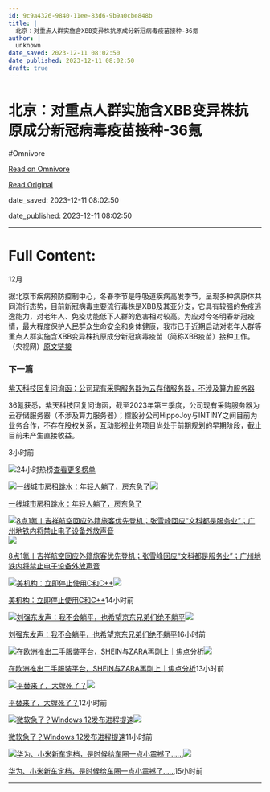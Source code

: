 ```yaml
---
id: 9c9a4326-9840-11ee-83d6-9b9a0cbe848b
title: |
  北京：对重点人群实施含XBB变异株抗原成分新冠病毒疫苗接种-36氪
author: |
  unknown
date_saved: 2023-12-11 08:02:50
date_published: 2023-12-11 08:02:50
draft: true
---
```


# 北京：对重点人群实施含XBB变异株抗原成分新冠病毒疫苗接种-36氪
#Omnivore

[Read on Omnivore](https://omnivore.app/me/xbb-36-18c59aa375b)

[Read Original](https://36kr.com/newsflashes/2556358998481283?f=rss)

date_saved: 2023-12-11 08:02:50

date_published: 2023-12-11 08:02:50

--- 

# Full Content: 

12月

据北京市疾病预防控制中心，冬春季节是呼吸道疾病高发季节，呈现多种病原体共同流行态势，目前新冠病毒主要流行毒株是XBB及其亚分支，它具有较强的免疫逃逸能力，对老年人、免疫功能低下人群的危害相对较高。为应对今冬明春新冠疫情，最大程度保护人民群众生命安全和身体健康，我市已于近期启动对老年人群等重点人群实施含XBB变异株抗原成分新冠病毒疫苗（简称XBB疫苗）接种工作。（央视网）[原文链接](https://news.cctv.com/2023/12/11/ARTI5D9NytoOuTwtO3kg2O3W231211.shtml)

### 下一篇

[紫天科技回复问询函：公司现有采购服务器为云存储服务器，不涉及算力服务器](https://36kr.com/newsflashes/2556353989433735)

36氪获悉，紫天科技回复问询函，截至2023年第三季度，公司现有采购服务器为云存储服务器（不涉及算力服务器）；控股孙公司HippoJoy与INTINY之间目前为业务合作，不存在股权关系，互动影视业务项目尚处于前期规划的早期阶段，截止目前未产生直接收益。

3小时前

![](https://proxy-prod.omnivore-image-cache.app/0x0,s0eCG3NmJZlzaDxXAvkNascOFp7j6lqhkmfTMNMyI3bI/https://static.36krcdn.com/36kr-web/static/home.d1523964.png)24小时热榜[查看更多榜单](https://36kr.com/hot-list/catalog)

[![一线城市房租跳水：年轻人躺了，房东急了](https://proxy-prod.omnivore-image-cache.app/0x0,sx8zzKVOCi8ewq9VKj2yJjDSD2kofD_59wQ5ZFzjoJ6A/https://img.36krcdn.com/hsossms/20231211/v2_f6a061dc2c53455ebc1f9cc67a87df79@5091053_oswg597335oswg1053oswg495_img_png?x-oss-process=image/resize,m_mfit,w_600,h_400,limit_0/crop,w_600,h_400,g_center)](https://36kr.com/p/2555603781163395)![](https://proxy-prod.omnivore-image-cache.app/0x0,s0eCG3NmJZlzaDxXAvkNascOFp7j6lqhkmfTMNMyI3bI/https://static.36krcdn.com/36kr-web/static/home.d1523964.png)

[一线城市房租跳水：年轻人躺了，房东急了](https://36kr.com/p/2555603781163395)

[![8点1氪丨吉祥航空回应外籍旅客优先登机；张雪峰回应“文科都是服务业”；广州地铁内将禁止电子设备外放声音](https://proxy-prod.omnivore-image-cache.app/0x0,sfoqTdf_F0x3CJwME6nOpIKo7XyzIaOIqtvknq_I3FJ4/https://img.36krcdn.com/hsossms/20231211/v2_8a77a877526c4b239a031493961296a4@5667365_oswg126391oswg1053oswg495_img_jpeg?x-oss-process=image/resize,m_mfit,w_600,h_400,limit_0/crop,w_600,h_400,g_center)](https://36kr.com/p/2555605173901705)![](https://proxy-prod.omnivore-image-cache.app/0x0,s0eCG3NmJZlzaDxXAvkNascOFp7j6lqhkmfTMNMyI3bI/https://static.36krcdn.com/36kr-web/static/home.d1523964.png)

[8点1氪丨吉祥航空回应外籍旅客优先登机；张雪峰回应“文科都是服务业”；广州地铁内将禁止电子设备外放声音](https://36kr.com/p/2555605173901705)

[![美机构：立即停止使用C和C++](https://proxy-prod.omnivore-image-cache.app/0x0,s0HBtF_R1bahNfrK-Cc5BcdqCtH4E83QPqH34Ctcfhhw/https://img.36krcdn.com/hsossms/20231211/v2_893932a8d3884f9b999b620d0c2180db@000000_oswg45018oswg1000oswg426_img_000?x-oss-process=image/resize,m_mfit,w_600,h_400,limit_0/crop,w_600,h_400,g_center)](https://36kr.com/p/2555664187824516)![](https://proxy-prod.omnivore-image-cache.app/0x0,s0eCG3NmJZlzaDxXAvkNascOFp7j6lqhkmfTMNMyI3bI/https://static.36krcdn.com/36kr-web/static/home.d1523964.png)

[美机构：立即停止使用C和C++](https://36kr.com/p/2555664187824516)14小时前

[![刘强东发声：我不会躺平，也希望京东兄弟们绝不躺平](https://proxy-prod.omnivore-image-cache.app/0x0,sJN-GU-q68Cee3xCv6lCa3V7rm5bWByuP1MHPogO5UTc/https://img.36krcdn.com/hsossms/20231211/v2_ccbcacc6502045debc9291697c0b8c63@5091053_oswg383490oswg1053oswg495_img_png?x-oss-process=image/resize,m_mfit,w_600,h_400,limit_0/crop,w_600,h_400,g_center)](https://36kr.com/p/2555023830243714)![](https://proxy-prod.omnivore-image-cache.app/0x0,s0eCG3NmJZlzaDxXAvkNascOFp7j6lqhkmfTMNMyI3bI/https://static.36krcdn.com/36kr-web/static/home.d1523964.png)

[刘强东发声：我不会躺平，也希望京东兄弟们绝不躺平](https://36kr.com/p/2555023830243714)16小时前

[![在欧洲推出二手服装平台，SHEIN与ZARA再刚上｜焦点分析](https://proxy-prod.omnivore-image-cache.app/0x0,sA4uRVXxRCCwsTYBKiUyyf7zwpzL2fYyzjTHk436G2u0/https://img.36krcdn.com/hsossms/20231127/v2_b0729f5df45149d7a7cd574900af1857@5932017_oswg209632oswg1053oswg495_img_jpg?x-oss-process=image/resize,m_mfit,w_600,h_400,limit_0/crop,w_600,h_400,g_center)](https://36kr.com/p/2536115487303172)![](https://proxy-prod.omnivore-image-cache.app/0x0,s0eCG3NmJZlzaDxXAvkNascOFp7j6lqhkmfTMNMyI3bI/https://static.36krcdn.com/36kr-web/static/home.d1523964.png)

[在欧洲推出二手服装平台，SHEIN与ZARA再刚上｜焦点分析](https://36kr.com/p/2536115487303172)13小时前

[![平替来了，大牌死了？](https://proxy-prod.omnivore-image-cache.app/0x0,sztiRVCjwN2n8yQZcaBOP7mAtjDZ0deL8Cnn8LYYL930/https://img.36krcdn.com/hsossms/20231211/v2_c0dac96f6d4645118dde6f22a079a1fd@5091053_oswg820772oswg1053oswg495_img_png?x-oss-process=image/resize,m_mfit,w_600,h_400,limit_0/crop,w_600,h_400,g_center)](https://36kr.com/p/2555772772227459)![](https://proxy-prod.omnivore-image-cache.app/0x0,s0eCG3NmJZlzaDxXAvkNascOFp7j6lqhkmfTMNMyI3bI/https://static.36krcdn.com/36kr-web/static/home.d1523964.png)

[平替来了，大牌死了？](https://36kr.com/p/2555772772227459)12小时前

[![微软急了？Windows 12发布进程提速](https://proxy-prod.omnivore-image-cache.app/0x0,sRfmfEjI1RMmoMnf8FR4WEW8QnvlDMElx0peVQocqc2c/https://img.36krcdn.com/hsossms/20231211/v2_9a52c4f1151840d5bfafa0714b5fc530@5091053_oswg521540oswg1053oswg495_img_png?x-oss-process=image/resize,m_mfit,w_600,h_400,limit_0/crop,w_600,h_400,g_center)](https://36kr.com/p/2555801615278215)![](https://proxy-prod.omnivore-image-cache.app/0x0,s0eCG3NmJZlzaDxXAvkNascOFp7j6lqhkmfTMNMyI3bI/https://static.36krcdn.com/36kr-web/static/home.d1523964.png)

[微软急了？Windows 12发布进程提速](https://36kr.com/p/2555801615278215)11小时前

[![华为、小米新车定档，是时候给车圈一点小震撼了......](https://proxy-prod.omnivore-image-cache.app/0x0,sWkiS8bQEcakcniJnWoF8GIEs8Qha6Q4Y6TumYUVBy90/https://img.36krcdn.com/hsossms/20231211/v2_ae2e10643847410c8f198f3ed41872e2@5091053_oswg118704oswg1053oswg495_img_jpeg?x-oss-process=image/resize,m_mfit,w_600,h_400,limit_0/crop,w_600,h_400,g_center)](https://36kr.com/p/2555064159328392)![](https://proxy-prod.omnivore-image-cache.app/0x0,s0eCG3NmJZlzaDxXAvkNascOFp7j6lqhkmfTMNMyI3bI/https://static.36krcdn.com/36kr-web/static/home.d1523964.png)

[华为、小米新车定档，是时候给车圈一点小震撼了......](https://36kr.com/p/2555064159328392)15小时前

---

